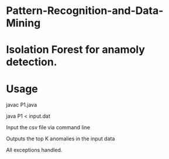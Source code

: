 # Pattern-Recognition-and-Data-Mining

# Isolation Forest for anamoly detection.

# Usage

javac P1.java 

java P1 < input.dat

Input the csv file via command line

Outputs the top K anomalies in the input data 

All exceptions handled.
